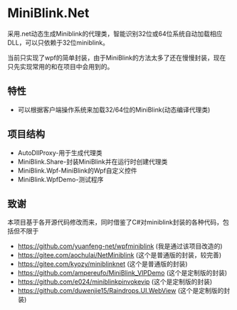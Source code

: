 # MiniBlink.Net
采用.net动态生成Miniblink的代理类，智能识别32位或64位系统自动加载相应DLL，可以只依赖于32位miniblink。

当前只实现了wpf的简单封装，由于MiniBlink的方法太多了还在慢慢封装，现在只先实现常用的和在项目中会用到的。
## 特性
* 可以根据客户端操作系统来加载32/64位的MiniBlink(动态编译代理类)

## 项目结构
* AutoDllProxy-用于生成代理类
* MiniBlink.Share-封装MiniBlink并在运行时创建代理类
* MiniBlink.Wpf-MiniBlink的Wpf自定义控件
* MiniBlink.WpfDemo-测试程序
## 致谢
本项目基于各开源代码修改而来，同时借鉴了C#对miniblink封装的各种代码，包括但不限于

* https://github.com/yuanfeng-net/wpfminiblink (我是通过该项目改造的)
* https://gitee.com/aochulai/NetMiniblink (这个是普通版的封装，较完善)  
* https://gitee.com/kyozy/miniblinknet (这个是普通版的封装)
* https://github.com/ampereufo/MiniBlink_VIPDemo (这个是定制版的封装)
* https://github.com/e024/miniblinkpinvokevip (这个是定制版的封装)
* https://github.com/duwenjie15/Raindrops.UI.WebView (这个是定制版的封装)


